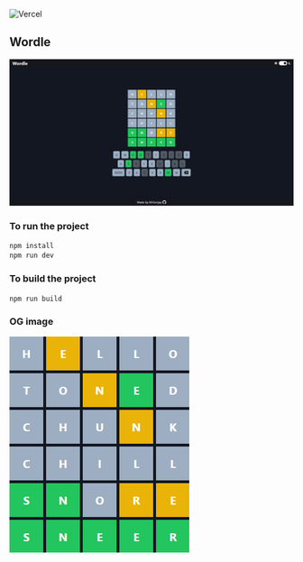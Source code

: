 ![Vercel](https://vercelbadge.vercel.app/api/mritunjaysaha/wordle-ts)

## Wordle

![Wordle](/public/wordle.png)

### To run the project

```bash
npm install
npm run dev
```

### To build the project

```bash
npm run build
```

### OG image

![wordle](/public/wordle-og.png)
